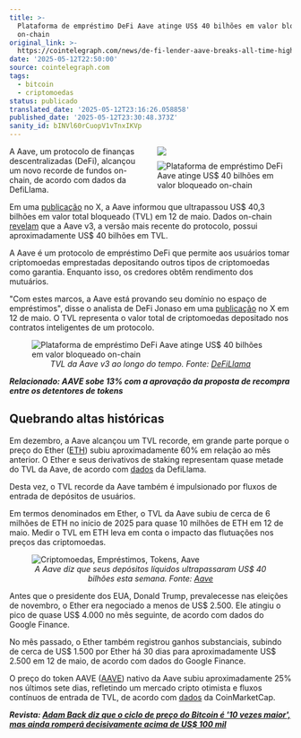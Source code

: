 ```yaml
---
title: >-
  Plataforma de empréstimo DeFi Aave atinge US$ 40 bilhões em valor bloqueado
  on-chain
original_link: >-
  https://cointelegraph.com/news/de-fi-lender-aave-breaks-all-time-high-tvl?utm_source=rss_feed&utm_medium=rss&utm_campaign=rss_partner_inbound
date: '2025-05-12T22:50:00'
source: cointelegraph.com
tags:
  - bitcoin
  - criptomoedas
status: publicado
translated_date: '2025-05-12T23:16:26.058858'
published_date: '2025-05-12T23:30:48.373Z'
sanity_id: bINVl60rCuopV1vTnxIKVp
---
```


<p style="float: right; margin: 0 0 10px 15px; width: 240px;"><img src="https://images.cointelegraph.com/images/840_aHR0cHM6Ly9zMy5jb2ludGVsZWdyYXBoLmNvbS91cGxvYWRzLzIwMjUtMDUvMDE5NmM2MjAtMjEyNi03NGFkLTkxNjMtZjIwMmJkYTEwZmVh.jpg" /></p><p><p style="float: right; margin: 0 0 10px 15px; width: 240px;"><img alt="Plataforma de empréstimo DeFi Aave atinge US$ 40 bilhões em valor bloqueado on-chain" src="https://images.cointelegraph.com/images/840_aHR0cHM6Ly9zMy5jb2ludGVsZWdyYXBoLmNvbS91cGxvYWRzLzIwMjUtMDUvMDE5NmM2MjAtMjEyNi03NGFkLTkxNjMtZjIwMmJkYTEwZmVh.jpg" /></p><p>A Aave, um protocolo de finanças descentralizadas (DeFi), alcançou um novo recorde de fundos on-chain, de acordo com dados da DefiLlama.</p><p>Em uma <a href="https://x.com/aave/status/1921918275610358211" rel="nofollow noopener" target="_blank" title="https://x.com/aave/status/1921918275610358211">publicação</a> no X, a Aave informou que ultrapassou US$ 40,3 bilhões em valor total bloqueado (TVL) em 12 de maio. Dados on-chain <a href="https://defillama.com/protocol/tvl/aave-v3" rel="null" target="null" title="https://defillama.com/protocol/tvl/aave-v3">revelam</a> que a Aave v3, a versão mais recente do protocolo, possui aproximadamente US$ 40 bilhões em TVL. </p><p>A Aave é um protocolo de empréstimo DeFi que permite aos usuários tomar criptomoedas emprestadas depositando outros tipos de criptomoedas como garantia. Enquanto isso, os credores obtêm rendimento dos mutuários.</p><p>"Com estes marcos, a Aave está provando seu domínio no espaço de empréstimos", disse o analista de DeFi Jonaso em uma <a href="https://x.com/Jonasoeth/status/1921851471576117318" rel="nofollow noopener" target="_blank" title="https://x.com/Jonasoeth/status/1921851471576117318">publicação</a> no X em 12 de maio. O TVL representa o valor total de criptomoedas depositado nos contratos inteligentes de um protocolo.</p><figure><img alt="Plataforma de empréstimo DeFi Aave atinge US$ 40 bilhões em valor bloqueado on-chain" src="https://s3.cointelegraph.com/uploads/2025-05/0196c64b-906c-7414-8639-2c8ea528c78d" title="" /><figcaption style="text-align: center;"><em>TVL da Aave v3 ao longo do tempo. Fonte: </em><a href="https://defillama.com/protocol/aave-v3" rel="nofollow noopener" target="_blank" title="https://defillama.com/protocol/aave-v3"><em>DeFiLlama</em></a></figcaption></figure><p><em><strong>Relacionado: AAVE sobe 13% com a aprovação da proposta de recompra entre os detentores de tokens</strong></em></p><h2>Quebrando altas históricas</h2><p>Em dezembro, a Aave alcançou um TVL recorde, em grande parte porque o preço do Ether (<a href="https://cointelegraph.com/ethereum-price" rel="" target="_self" title="https://cointelegraph.com/ethereum-price">ETH</a>) subiu aproximadamente 60% em relação ao mês anterior. O Ether e seus derivativos de staking representam quase metade do TVL da Aave, de acordo com <a href="https://defillama.com/protocol/tvl/aave-v3" rel="nofollow noopener" target="_blank" title="https://defillama.com/protocol/tvl/aave-v3">dados</a> da DefiLlama.</p><p>Desta vez, o TVL recorde da Aave também é impulsionado por fluxos de entrada de depósitos de usuários.</p><p>Em termos denominados em Ether, o TVL da Aave subiu de cerca de 6 milhões de ETH no início de 2025 para quase 10 milhões de ETH em 12 de maio. Medir o TVL em ETH leva em conta o impacto das flutuações nos preços das criptomoedas.</p><figure><img alt="Criptomoedas, Empréstimos, Tokens, Aave" src="https://s3.cointelegraph.com/uploads/2025-05/0196c651-7053-7e6d-9676-f1e02281145d" title="" /><figcaption style="text-align: center;"><em>A Aave diz que seus depósitos líquidos ultrapassaram US$ 40 bilhões esta semana. Fonte: </em><a href="https://x.com/aave/status/1921918275610358211" rel="nofollow noopener" target="_blank" title="https://x.com/aave/status/1921918275610358211"><em>Aave</em></a></figcaption></figure><p>Antes que o presidente dos EUA, Donald Trump, prevalecesse nas eleições de novembro, o Ether era negociado a menos de US$ 2.500. Ele atingiu o pico de quase US$ 4.000 no mês seguinte, de acordo com dados do Google Finance.</p><p>No mês passado, o Ether também registrou ganhos substanciais, subindo de cerca de US$ 1.500 por Ether há 30 dias para aproximadamente US$ 2.500 em 12 de maio, de acordo com dados do Google Finance.</p><p>O preço do token AAVE (<a href="https://cointelegraph.com/aave-price-index" rel="" target="_self" title="https://cointelegraph.com/aave-price-index">AAVE</a>) nativo da Aave subiu aproximadamente 25% nos últimos sete dias, refletindo um mercado cripto otimista e fluxos contínuos de entrada de TVL, de acordo com <a href="https://coinmarketcap.com/currencies/aave/" rel="nofollow noopener" target="_blank" title="https://coinmarketcap.com/currencies/aave/">dados</a> da CoinMarketCap.</p><p><em><strong>Revista:&nbsp;</strong></em><a href="https://cointelegraph.com/magazine/adam-back-blockstream-bitcoin-etfs-whitepaper-satoshi-nakamoto-cointelegraph-profile/" rel="null" target="null" title="https://cointelegraph.com/magazine/adam-back-blockstream-bitcoin-etfs-whitepaper-satoshi-nakamoto-cointelegraph-profile/"><em><strong>Adam Back diz que o ciclo de preço do Bitcoin é '10 vezes maior', mas ainda romperá decisivamente acima de US$ 100 mil</strong></em></a></p><p><br /></p><p><br /></p></p>
</p>
